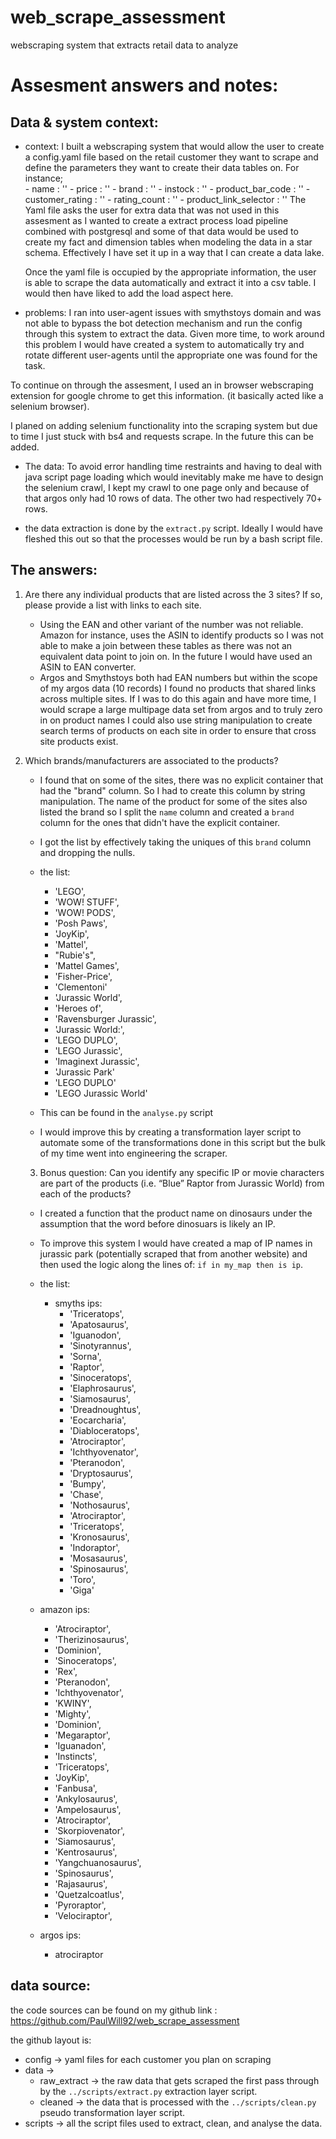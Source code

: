 # web_scrape_assessment
 webscraping system that extracts retail data to analyze


# Assesment answers and notes:

## Data & system context:

- context: I built a webscraping system that would allow the user to create a config.yaml file based on the retail customer they want to scrape and define the parameters they want to create their data tables on. For instance;   
                      - name : ''
                      - price : ''
                      - brand : ''
                      - instock : ''
                      - product_bar_code : ''
                      - customer_rating : ''
                      - rating_count : ''
                      - product_link_selector : ''
    The Yaml file asks the user for extra data that was not used in this assesment as I wanted to create a extract process load pipeline combined with postgresql and some of that data would be used to create my fact and dimension tables when modeling the data in a star schema. Effectively I have set it up in a way that I can create a data lake.

    Once the yaml file is occupied by the appropriate information, the user is able to scrape the data automatically and extract it into a csv table. I would then have liked to add the load aspect here.
    
- problems: I ran into user-agent issues with smythstoys domain and was not able to bypass the bot detection mechanism and run the config through this system to extract the data. Given more time, to work around this problem I would have created a system to automatically try and rotate different user-agents until the appropriate one was found for the task.

To continue on through the assesment, I used an in browser webscraping extension for google chrome to get this information. (it basically acted like a selenium browser).

I planed on adding selenium functionality into the scraping system but due to time I just stuck with bs4 and requests scrape. In the future this can be added.

- The data: To avoid error handling time restraints and having to deal with java script page loading which would inevitably make me have to design the selenium crawl, I kept my crawl to one page only and because of that argos only had 10 rows of data. The other two had respectively 70+ rows.

- the data extraction is done by the `extract.py` script. Ideally I would have fleshed this out so that the processes would be run by a bash script file.



## The answers:

1. Are there any individual products that are listed across the 3 sites? If so, please provide a list with links to each site. 
    
    - Using the EAN and other variant of the number was not reliable. Amazon for instance, uses the ASIN to identify products so I was not able to make a join between these tables as there was not an equivalent data point to join on. In the future I would have used an ASIN to EAN converter.
    - Argos and Smythstoys both had EAN numbers but within the scope of my argos data (10 records) I found no products that shared links across multiple sites. If I was to do this again and have more time, I would scrape a large multipage data set from argos and to truly zero in on product names I could also use string manipulation to create search terms of products on each site in order to ensure that cross site products exist.

2. Which brands/manufacturers are associated to the products?

    - I found that on some of the sites, there was no explicit container that had the "brand" column. So I had to create this column by string manipulation. The name of the product for some of the sites also listed the brand so I split the `name` column and created a `brand` column for the ones that didn't have the explicit container.
    - I got the list by effectively taking the uniques of this `brand` column and dropping the nulls.
    - the list:
      - 'LEGO',
      - 'WOW! STUFF',
      - 'WOW! PODS',
      - 'Posh Paws',
      - 'JoyKip',
      - 'Mattel',
      - "Rubie's",
      - 'Mattel Games',
      - 'Fisher-Price',
      - 'Clementoni'
      - 'Jurassic World',
      - 'Heroes of',
      - 'Ravensburger Jurassic',
      - 'Jurassic World:',
      - 'LEGO DUPLO',
      - 'LEGO Jurassic',
      - 'Imaginext Jurassic',
      - 'Jurassic Park'
      - 'LEGO DUPLO'
      - 'LEGO Jurassic World'

    - This can be found in the `analyse.py` script
    - I would improve this by creating a transformation layer script to automate some of the transformations done in this script but the bulk of my time went into engineering the scraper.
  
   3. Bonus question: Can you identify any specific IP or movie characters are part of the products (i.e. “Blue” Raptor from Jurassic World) from each of the products?

    - I created a function that the product name on dinosaurs under the assumption that the word before dinosuars is likely an IP.
    - To improve this system I would have created a map of IP names in jurassic park (potentially scraped that from another website) and then used the logic along the lines of: `if in my_map then is ip`.

    - the list:
      - smyths ips:
        - 'Triceratops',
        - 'Apatosaurus',
        - 'Iguanodon',
        - 'Sinotyrannus',
        - 'Sorna',
        - 'Raptor',
        - 'Sinoceratops',
        - 'Elaphrosaurus',
        - 'Siamosaurus',
        - 'Dreadnoughtus',
        - 'Eocarcharia',
        - 'Diabloceratops',
        - 'Atrociraptor',
        - 'Ichthyovenator',
        - 'Pteranodon',
        - 'Dryptosaurus',
        - 'Bumpy',
        - 'Chase',
        - 'Nothosaurus',
        - 'Atrociraptor',
        - 'Triceratops',
        - 'Kronosaurus',
        - 'Indoraptor',
        - 'Mosasaurus',
        - 'Spinosaurus',
        - 'Toro',
        - 'Giga'
  
   - amazon ips:
       - 'Atrociraptor',
       - 'Therizinosaurus',
       - 'Dominion',
       - 'Sinoceratops',
       - 'Rex',
       - 'Pteranodon',
       - 'Ichthyovenator',
       - 'KWINY',
       - 'Mighty',
       - 'Dominion',
       - 'Megaraptor',
       - 'Iguanadon',
       - 'Instincts',
       - 'Triceratops',
       - 'JoyKip',
       - 'Fanbusa',
       - 'Ankylosaurus',
       - 'Ampelosaurus',
       - 'Atrociraptor',
       - 'Skorpiovenator',
       - 'Siamosaurus',
       - 'Kentrosaurus',
       - 'Yangchuanosaurus',
       - 'Spinosaurus',
       - 'Rajasaurus',
       - 'Quetzalcoatlus',
       - 'Pyroraptor',
       - 'Velociraptor',
  
   - argos ips:
       - atrociraptor



## data source:

the code sources can be found on my github link : https://github.com/PaulWill92/web_scrape_assessment

the github layout is:
* config -> yaml files for each customer you plan on scraping
* data ->
  * raw_extract -> the raw data that gets scraped the first pass through by the `../scripts/extract.py` extraction layer script.
  * cleaned -> the data that is processed with the `../scripts/clean.py` pseudo transformation layer script.
* scripts -> all the script files used to extract, clean, and analyse the data.
